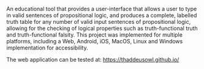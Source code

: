 An educational tool that provides a user-interface that allows a user to type in valid sentences of propositional logic, and produces a complete, labelled truth table for any number of valid input sentences of propositional logic, allowing for the checking of logical properties such as truth-functional truth and truth-functional falsity. This project was implemented for multiple platforms, including a Web, Android, iOS, MacOS, Linux and Windows implementation for accessibility.

The web application can be tested at:
https://thaddeusowl.github.io/ 


